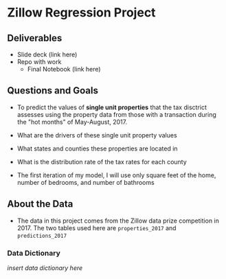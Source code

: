 # Zillow Regression Project 

## Deliverables
- Slide deck (link here)
- Repo with work 
    - Final Notebook (link here)

## Questions and Goals
- To predict the values of **single unit properties** that the tax disctrict assesses using the property data from those with a transaction during the "hot months" of May-August, 2017.
- What are the drivers of these single unit property values

- What states and counties these properties are located in
- What is the distribution rate of the tax rates for each county

- The first iteration of my model, I will use only square feet of the home, number of bedrooms, and number of bathrooms

## About the Data
- The data in this project comes from the Zillow data prize competition in 2017. The two tables used here are `properties_2017` and `predictions_2017`

### Data Dictionary
*insert data dictionary here*  
